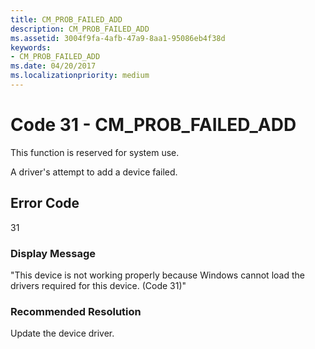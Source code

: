 ```yaml
---
title: CM_PROB_FAILED_ADD
description: CM_PROB_FAILED_ADD
ms.assetid: 3004f9fa-4afb-47a9-8aa1-95086eb4f38d
keywords:
- CM_PROB_FAILED_ADD
ms.date: 04/20/2017
ms.localizationpriority: medium
---
```


# Code 31 - CM_PROB_FAILED_ADD

This function is reserved for system use.

A driver's attempt to add a device failed.

## Error Code

31

### Display Message

"This device is not working properly because Windows cannot load the drivers required for this device. (Code 31)"

### Recommended Resolution

Update the device driver.
